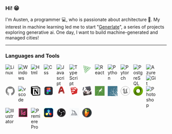 ### Hi! :grin:

I'm Austen, a programmer :computer:, who is passionate about architecture :house_with_garden:. My interest in machine learning led me to start "[Generlate](https://www.youtube.com/@generlate)", a series of projects exploring generative ai. One day, I want to build machine-generated and managed cities!

---

### Languages and Tools

<img align="left" alt="Linux" width="30px" style="padding-right:10px;" src="https://cdn.jsdelivr.net/gh/devicons/devicon/icons/linux/linux-original.svg">
<img align="left" alt="Windows" width="30px" style="padding-right:10px;" src="https://cdn.jsdelivr.net/gh/devicons/devicon/icons/windows8/windows8-original.svg">
<img align="left" alt="Html" width="30px" style="padding-right:10px;" src="https://cdn.jsdelivr.net/gh/devicons/devicon/icons/html5/html5-original.svg">
<img align="left" alt="Css" width="30px" style="padding-right:10px;" src="https://cdn.jsdelivr.net/gh/devicons/devicon/icons/css3/css3-original.svg">
<img align="left" alt="Javascript" width="30px" style="padding-right:10px;" src="https://cdn.jsdelivr.net/gh/devicons/devicon/icons/javascript/javascript-original.svg">
<img align="left" alt="TypeScript" width="30px" style="padding-right:10px;" src="https://cdn.jsdelivr.net/gh/devicons/devicon/icons/typescript/typescript-original.svg">
<img align="left" alt="Three.js" width="30px" style="padding-right:10px; color: blue;" src="./public/threejs-original.svg">
<img align="left" alt="React" width="30px" style="padding-right:10px;" src="https://cdn.jsdelivr.net/gh/devicons/devicon/icons/react/react-original.svg">
<img align="left" alt="Python" width="30px" style="padding-right:10px;" src="https://cdn.jsdelivr.net/gh/devicons/devicon/icons/python/python-original.svg">
<img align="left" alt="Pytorch" width="30px" style="padding-right:10px;" src="https://cdn.jsdelivr.net/gh/devicons/devicon/icons/pytorch/pytorch-original.svg">
<img align="left" alt="PostgreSQL" width="30px" style="padding-right:10px;" src="https://cdn.jsdelivr.net/gh/devicons/devicon/icons/postgresql/postgresql-original.svg">
<img align="left" alt="Azure" width="30px" style="padding-right:10px;" src="https://cdn.jsdelivr.net/gh/devicons/devicon/icons/azure/azure-original.svg">
<img align="left" alt="Git" width="30px" style="padding-right:10px;" src="https://cdn.jsdelivr.net/gh/devicons/devicon/icons/git/git-original.svg">
<img align="left" alt="Github" width="30px" style="padding-right:10px;" src="./public/github.svg">
<img align="left" alt="vscode" width="30px" style="padding-right:10px;" src="https://cdn.jsdelivr.net/gh/devicons/devicon/icons/vscode/vscode-original.svg">
<img align="left" alt="Notion" width="30px" style="padding-right:10px;" src="./public/notion.png">
<br>
<img align="left" alt="Figma" width="30px" style="padding-right:10px; vertical-align: middle;" src="./public/fig.png">
<img align="left" alt="Autocad" width="30px" style="padding-right:10px; vertical-align: middle;" src="./public/autocad-icon.svg">
<img align="left" alt="Sketchup" width="30px" style="padding-right:10px; vertical-align: middle;" src="./public/sketchup.png">
<img align="left" alt="Rhino" width="30px" style="padding-right:10px; vertical-align: middle;" src="./public/rhino.png">
<img align="left" alt="Grasshopper" width="30px" style="padding-right:10px; vertical-align: middle;" src="./public/grasshopper.png">
<img align="left" alt="Lumion" width="30px" style="padding-right:10px; vertical-align: middle;" src="./public/lumi.png">
<img align="left" alt="Unreal Engine" width="30px" style="padding-right:10px; vertical-align: middle;" src="./public/unrealengine.svg">
<img align="left" alt="Omniverse" width="30px" style="padding-right:10px; vertical-align: middle;" src="./public/omniverse.png">
<img align="left" alt="Photoshop" width="30px" style="padding-right:10px; vertical-align: middle;" src="https://cdn.jsdelivr.net/gh/devicons/devicon/icons/photoshop/photoshop-plain.svg">
<img align="left" alt="Illustrator" width="30px" style="padding-right:10px; vertical-align: middle;" src="https://cdn.jsdelivr.net/gh/devicons/devicon/icons/illustrator/illustrator-plain.svg">
<img align="left" alt="Indesign" width="30px" style="padding-right:10px; vertical-align: middle;" src="./public/indesign.png">
<img align="left" alt="Premiere Pro" width="30px" style="padding-right:10px; vertical-align: middle;" src="https://cdn.jsdelivr.net/gh/devicons/devicon/icons/premierepro/premierepro-plain.svg">
<img align="left" alt="Davinci Resolve" width="30px" style="padding-right:10px; vertical-align: middle;" src="./public/davinci-resolve-icon.png">
<img align="left" alt="OBS Studio" width="30px" style="padding-right:10px; vertical-align: middle;" src="./public/obs-studio.png">
<img align="left" alt="Midjourney" width="30px" style="padding-right:10px; vertical-align: middle;" src="./public/midjourney.png">
<img align="left" alt="FLStudio" width="30px" style="padding-right:10px; vertical-align: middle;" src="./public/FL-Studio-Logo.png">
